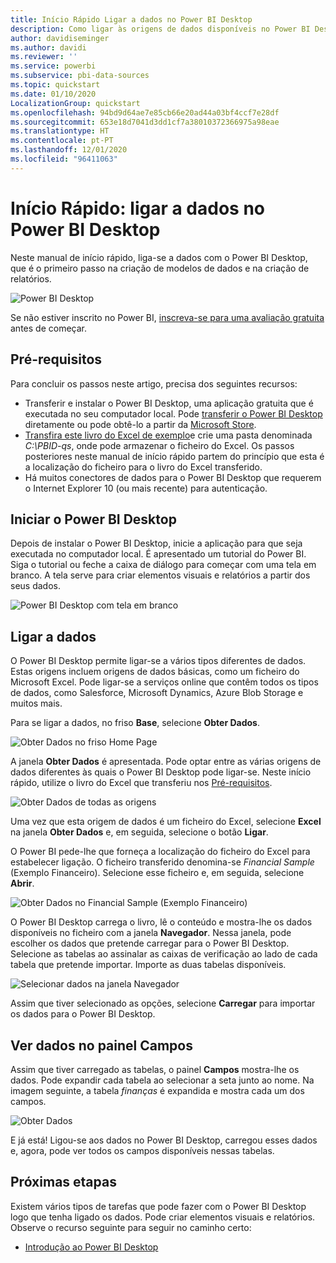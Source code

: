```yaml
---
title: Início Rápido Ligar a dados no Power BI Desktop
description: Como ligar às origens de dados disponíveis no Power BI Desktop
author: davidiseminger
ms.author: davidi
ms.reviewer: ''
ms.service: powerbi
ms.subservice: pbi-data-sources
ms.topic: quickstart
ms.date: 01/10/2020
LocalizationGroup: quickstart
ms.openlocfilehash: 94bd9d64ae7e85cb66e20ad44a03bf4ccf7e28df
ms.sourcegitcommit: 653e18d7041d3dd1cf7a38010372366975a98eae
ms.translationtype: HT
ms.contentlocale: pt-PT
ms.lasthandoff: 12/01/2020
ms.locfileid: "96411063"
---
```

# <a name="quickstart-connect-to-data-in-power-bi-desktop"></a>Início Rápido: ligar a dados no Power BI Desktop

Neste manual de início rápido, liga-se a dados com o Power BI Desktop, que é o primeiro passo na criação de modelos de dados e na criação de relatórios.

![Power BI Desktop](media/desktop-what-is-desktop/what-is-desktop_01.png)

Se não estiver inscrito no Power BI, [inscreva-se para uma avaliação gratuita](https://app.powerbi.com/signupredirect?pbi_source=web) antes de começar.

## <a name="prerequisites"></a>Pré-requisitos

Para concluir os passos neste artigo, precisa dos seguintes recursos:

* Transferir e instalar o Power BI Desktop, uma aplicação gratuita que é executada no seu computador local. Pode [transferir o Power BI Desktop](https://powerbi.microsoft.com/desktop) diretamente ou pode obtê-lo a partir da [Microsoft Store](https://aka.ms/pbidesktopstore).
* [Transfira este livro do Excel de exemplo](https://go.microsoft.com/fwlink/?LinkID=521962)e crie uma pasta denominada *C:\PBID-qs*, onde pode armazenar o ficheiro do Excel. Os passos posteriores neste manual de início rápido partem do princípio que esta é a localização do ficheiro para o livro do Excel transferido.
* Há muitos conectores de dados para o Power BI Desktop que requerem o Internet Explorer 10 (ou mais recente) para autenticação.

## <a name="launch-power-bi-desktop"></a>Iniciar o Power BI Desktop

Depois de instalar o Power BI Desktop, inicie a aplicação para que seja executada no computador local. É apresentado um tutorial do Power BI. Siga o tutorial ou feche a caixa de diálogo para começar com uma tela em branco. A tela serve para criar elementos visuais e relatórios a partir dos seus dados.

![Power BI Desktop com tela em branco](media/desktop-quickstart-connect-to-data/qs-connect-data_01.png)

## <a name="connect-to-data"></a>Ligar a dados

O Power BI Desktop permite ligar-se a vários tipos diferentes de dados. Estas origens incluem origens de dados básicas, como um ficheiro do Microsoft Excel. Pode ligar-se a serviços online que contêm todos os tipos de dados, como Salesforce, Microsoft Dynamics, Azure Blob Storage e muitos mais.

Para se ligar a dados, no friso **Base**, selecione **Obter Dados**.

![Obter Dados no friso Home Page](media/desktop-quickstart-connect-to-data/qs-connect-data_02.png)

A janela **Obter Dados** é apresentada. Pode optar entre as várias origens de dados diferentes às quais o Power BI Desktop pode ligar-se. Neste início rápido, utilize o livro do Excel que transferiu nos [Pré-requisitos](#prerequisites).

![Obter Dados de todas as origens](media/desktop-quickstart-connect-to-data/qs-connect-data_03.png)

Uma vez que esta origem de dados é um ficheiro do Excel, selecione **Excel** na janela **Obter Dados** e, em seguida, selecione o botão **Ligar**.

O Power BI pede-lhe que forneça a localização do ficheiro do Excel para estabelecer ligação. O ficheiro transferido denomina-se *Financial Sample* (Exemplo Financeiro). Selecione esse ficheiro e, em seguida, selecione **Abrir**.

![Obter Dados no Financial Sample (Exemplo Financeiro)](media/desktop-quickstart-connect-to-data/qs-connect-data_04.png)

O Power BI Desktop carrega o livro, lê o conteúdo e mostra-lhe os dados disponíveis no ficheiro com a janela **Navegador**. Nessa janela, pode escolher os dados que pretende carregar para o Power BI Desktop. Selecione as tabelas ao assinalar as caixas de verificação ao lado de cada tabela que pretende importar. Importe as duas tabelas disponíveis.

![Selecionar dados na janela Navegador](media/desktop-quickstart-connect-to-data/qs-connect-data_05.png)

Assim que tiver selecionado as opções, selecione **Carregar** para importar os dados para o Power BI Desktop.

## <a name="view-data-in-the-fields-pane"></a>Ver dados no painel Campos

Assim que tiver carregado as tabelas, o painel **Campos** mostra-lhe os dados. Pode expandir cada tabela ao selecionar a seta junto ao nome. Na imagem seguinte, a tabela *finanças* é expandida e mostra cada um dos campos.

![Obter Dados](media/desktop-quickstart-connect-to-data/qs-connect-data_06.png)

E já está! Ligou-se aos dados no Power BI Desktop, carregou esses dados e, agora, pode ver todos os campos disponíveis nessas tabelas.

## <a name="next-steps"></a>Próximas etapas

Existem vários tipos de tarefas que pode fazer com o Power BI Desktop logo que tenha ligado os dados. Pode criar elementos visuais e relatórios. Observe o recurso seguinte para seguir no caminho certo:

* [Introdução ao Power BI Desktop](../fundamentals/desktop-getting-started.md)
